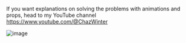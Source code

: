 If you want explanations on solving the problems with animations and props, head to my YouTube channel
https://www.youtube.com/@ChazWinter

![image](https://github.com/ChazWinterYT/LeetCode-Solutions/assets/139367543/08a1adbc-fbb4-4865-a2b7-530accf55a7f)









